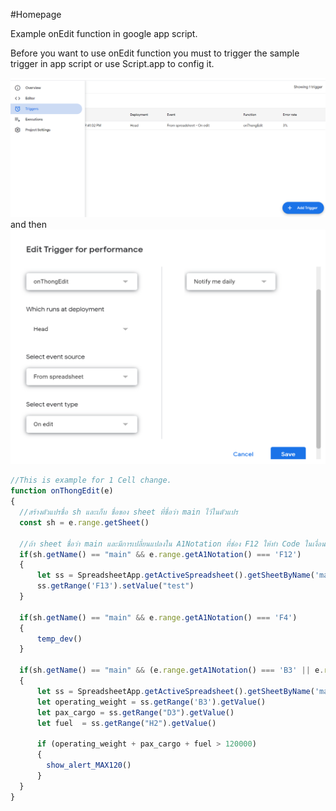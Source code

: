 #Homepage [](../README.md)

Example onEdit function in google app script.


Before you want to use onEdit function you must to trigger the sample trigger in app script or use Script.app to config it.

![pic1](./pic/../../pic/Trigger.png)
and then
![pic1](./pic/../../pic/function.png)

```js
//This is example for 1 Cell change.
function onThongEdit(e) 
{
  //สร้างตัวแปรชื่อ sh และเก็บ ชื่อของ sheet ที่ชื่อว่า main ไว้ในตัวแปร
  const sh = e.range.getSheet()

  //ถ้า sheet ชื่อว่า main และมีการเปลี่ยนแปลงใน A1Notation ที่ช่อง F12 ให้ทำ Code ในเงื่อนไข if
  if(sh.getName() == "main" && e.range.getA1Notation() === 'F12')
  {
      let ss = SpreadsheetApp.getActiveSpreadsheet().getSheetByName('main')
      ss.getRange('F13').setValue("test") 
  }

  if(sh.getName() == "main" && e.range.getA1Notation() === 'F4')
  {
      temp_dev() 
  }

  if(sh.getName() == "main" && (e.range.getA1Notation() === 'B3' || e.range.getA1Notation() === 'D3' || e.range.getA1Notation() === 'H2') )
  {
      let ss = SpreadsheetApp.getActiveSpreadsheet().getSheetByName('main')
      let operating_weight = ss.getRange('B3').getValue()
      let pax_cargo = ss.getRange("D3").getValue()
      let fuel  = ss.getRange("H2").getValue()

      if (operating_weight + pax_cargo + fuel > 120000)
      {
        show_alert_MAX120()
      }  
  }
}

```













